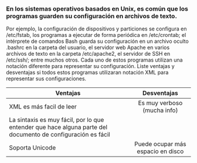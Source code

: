 ### En los sistemas operativos basados en Unix, es común que los programas guarden su configuración en archivos de texto. 
 Por ejemplo, la configuración de dispositivos y particiones se configura en /etc/fstab, los programas a ejecutar de forma periódica en /etc/crontab; el intérprete de comandos Bash guarda su configuración en un archivo oculto .bashrc en la carpeta del usuario, el servidor web Apache en varios archivos de texto en la carpeta /etc/apache2, el servidor de SSH en /etc/ssh/; entre muchos otros. Cada uno de estos programas utilizan una notación diferente para representar su configuración. Liste ventajas y desventajas si todos estos programas utilizaran notación XML para representar sus configuraciones.

| Ventajas      | Desventajas   | 
| ------------- |:-------------:| 
|XML es más facil de leer | Es muy verboso (mucha info) | 
|La sintaxis es muy  fácil, por lo que entender que hace alguna parte del documento de configuración es fácil   |   | 
|Soporta Unicode   | Puede ocupar más espacio en disco| 
